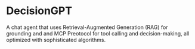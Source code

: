 # DecisionGPT
A chat agent that uses Retrieval-Augmented Generation (RAG) for grounding and and MCP Preotocol for tool calling and decision-making, all optimized with sophisticated algorithms.
